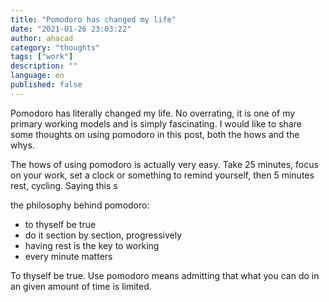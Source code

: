 ```yaml
---
title: "Pomodoro has changed my life"
date: "2021-01-26 23:03:22"
author: ahacad
category: "thoughts"
tags: ["work"]
description: ""
language: en
published: false
---
```


Pomodoro has literally changed my life. No overrating, it is one of my primary working models and is simply fascinating. I would like to share some thoughts on using pomodoro in this post, both the hows and the whys.

The hows of using pomodoro is actually very easy. Take 25 minutes, focus on your work, set a clock or something to remind yourself, then 5 minutes rest, cycling. Saying this s 


the philosophy behind pomodoro: 
- to thyself be true
- do it section by section, progressively
- having rest is the key to working
- every minute matters


To thyself be true. Use pomodoro means admitting that what you can do in an given amount of time is limited.




